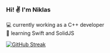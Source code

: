 ### Hi! ✌️ I'm Niklas
    
💻 currently working as a C++ developer
<br>
🔭 learning Swift and SolidJS

[![GitHub Streak](https://streak-stats.demolab.com?user=vveil&theme=dark&hide_border=true&date_format=j%20M%5B%20Y%5D&hide_total_contributions=true)](https://git.io/streak-stats)

<!--
**vveil/vveil** is a ✨ _special_ ✨ repository because its `README.md` (this file) appears on your GitHub profile.

Here are some ideas to get you started:

- 🔭 I’m currently working on ...
- 🌱 I’m currently learning ...
- 👯 I’m looking to collaborate on ...
- 🤔 I’m looking for help with ...
- 💬 Ask me about ...
- 📫 How to reach me: ...
- 😄 Pronouns: ...
- ⚡ Fun fact: ...
-->

